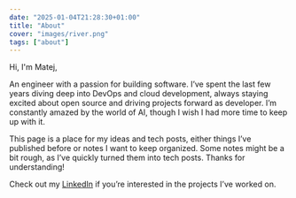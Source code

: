 ```yaml
---
date: "2025-01-04T21:28:30+01:00"
title: "About"
cover: "images/river.png"
tags: ["about"]
---
```


Hi, I'm Matej,

An engineer with a passion for building software. I’ve spent the last few years diving deep into DevOps and cloud
development, always staying excited about open source and driving projects forward as developer.
I’m constantly amazed by the world of AI, though I wish I had more time to keep up with it.

This page is a place for my ideas and tech posts, either things I’ve published before or notes I want to keep organized.
Some notes might be a bit rough, as I’ve quickly turned them into tech posts. Thanks for understanding!

Check out my [LinkedIn](https://www.linkedin.com/in/matej-feder-9bba27111) if you’re interested in the projects I’ve worked on.

